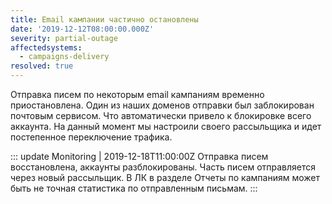 ```yaml
---
title: Email кампании частично остановлены
date: '2019-12-12T08:00:00.000Z'
severity: partial-outage
affectedsystems:
  - campaigns-delivery
resolved: true
---
```

Отправка писем по некоторым email кампаниям временно приостановлена. Один из наших доменов отправки был заблокирован почтовым сервисом. Что автоматически привело к блокировке всего аккаунта. На данный момент мы настроили своего рассыльщика и идет постепенное переключение трафика.

::: update Monitoring | 2019-12-18T11:00:00Z
Отправка писем восстановлена, аккаунты разблокированы. Часть писем отправляется через новый рассыльщик.
В ЛК в разделе Отчеты по кампаниям может быть не точная статистика по отправленным письмам.
:::
<!--- language code: ru -->
